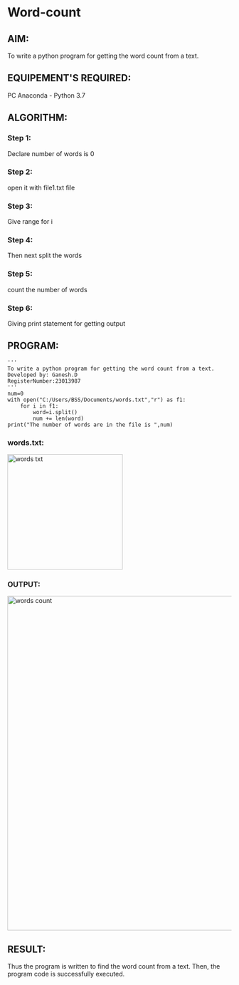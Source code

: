 # Word-count
## AIM:
To write a python program for getting the word count from a text.
## EQUIPEMENT'S REQUIRED: 
PC
Anaconda - Python 3.7
## ALGORITHM: 
### Step 1:
Declare number of words is 0
### Step 2: 
open it with file1.txt file
### Step 3: 
Give range for i
### Step 4:  
Then next split the words
### Step 5: 
count the number of words
### Step 6: 
Giving print statement for getting output
## PROGRAM:
```
'''
To write a python program for getting the word count from a text.
Developed by: Ganesh.D
RegisterNumber:23013987
'''
num=0
with open("C:/Users/BSS/Documents/words.txt","r") as f1:
    for i in f1:
        word=i.split()
        num += len(word)
print("The number of words are in the file is ",num)
```

### words.txt:
<img width="259" alt="words txt" src="https://github.com/Ganesh23013987/Word-count/assets/147473768/c74066d1-66d7-4516-9e78-bbce29d2f26a">

### OUTPUT:
<img width="751" alt="words count" src="https://github.com/Ganesh23013987/Word-count/assets/147473768/38b905cb-74ce-4fbe-b26a-621379cd3e8c">



## RESULT:
Thus the program is written to find the word count from a text.
Then, the program code is successfully executed.
